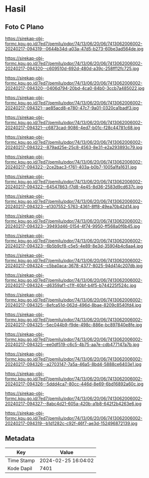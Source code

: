 # Hasil

## Foto C Plano

https://sirekap-obj-formc.kpu.go.id/7ed7/pemilu/pdpr/74/13/06/20/06/7413062006002-20240217-094319--0644b34d-a03a-47d5-b273-60be3ad564de.jpg

https://sirekap-obj-formc.kpu.go.id/7ed7/pemilu/pdpr/74/13/06/20/06/7413062006002-20240217-094320--c609510d-692d-480d-a39c-258ff12fc725.jpg

https://sirekap-obj-formc.kpu.go.id/7ed7/pemilu/pdpr/74/13/06/20/06/7413062006002-20240217-094320--0406d794-20bd-4ca0-84b0-3ccb7a485022.jpg

https://sirekap-obj-formc.kpu.go.id/7ed7/pemilu/pdpr/74/13/06/20/06/7413062006002-20240217-094321--ae85acd8-e780-47c7-9a01-0320ca1badf3.jpg

https://sirekap-obj-formc.kpu.go.id/7ed7/pemilu/pdpr/74/13/06/20/06/7413062006002-20240217-094321--c6873cad-9086-4ed7-b01c-f28c44781c68.jpg

https://sirekap-obj-formc.kpu.go.id/7ed7/pemilu/pdpr/74/13/06/20/06/7413062006002-20240217-094322--879ad25e-25c8-4563-8e31-e2a293893c79.jpg

https://sirekap-obj-formc.kpu.go.id/7ed7/pemilu/pdpr/74/13/06/20/06/7413062006002-20240217-094322--2ce2bac3-f761-403a-b0b7-1005a1fa1631.jpg

https://sirekap-obj-formc.kpu.go.id/7ed7/pemilu/pdpr/74/13/06/20/06/7413062006002-20240217-094322--64547863-f7d8-4e45-8d36-2583d9cd637c.jpg

https://sirekap-obj-formc.kpu.go.id/7ed7/pemilu/pdpr/74/13/06/20/06/7413062006002-20240217-094323--e1307552-5763-4361-8ff8-49ea70b42d14.jpg

https://sirekap-obj-formc.kpu.go.id/7ed7/pemilu/pdpr/74/13/06/20/06/7413062006002-20240217-094323--39493d46-0154-4f74-9950-ff568a0f6b45.jpg

https://sirekap-obj-formc.kpu.go.id/7ed7/pemilu/pdpr/74/13/06/20/06/7413062006002-20240217-094323--6b5b9cf8-c5e5-4e89-8e3d-35904b4c6aa4.jpg

https://sirekap-obj-formc.kpu.go.id/7ed7/pemilu/pdpr/74/13/06/20/06/7413062006002-20240217-094324--c5ba0aca-3678-4377-8025-94d414c207db.jpg

https://sirekap-obj-formc.kpu.go.id/7ed7/pemilu/pdpr/74/13/06/20/06/7413062006002-20240217-094324--d6359af1-c11f-40bf-b4f5-b744225f524c.jpg

https://sirekap-obj-formc.kpu.go.id/7ed7/pemilu/pdpr/74/13/06/20/06/7413062006002-20240217-094325--8efca51d-062d-496d-8bae-8209c8540fd4.jpg

https://sirekap-obj-formc.kpu.go.id/7ed7/pemilu/pdpr/74/13/06/20/06/7413062006002-20240217-094325--5ec044b9-f9de-498c-886e-bc897840e8fe.jpg

https://sirekap-obj-formc.kpu.go.id/7ed7/pemilu/pdpr/74/13/06/20/06/7413062006002-20240217-094325--ee0df519-c6c5-4b75-aa7e-cdb477147a7b.jpg

https://sirekap-obj-formc.kpu.go.id/7ed7/pemilu/pdpr/74/13/06/20/06/7413062006002-20240217-094326--a2703147-7a5a-46a5-8bd4-5888ce6403e1.jpg

https://sirekap-obj-formc.kpu.go.id/7ed7/pemilu/pdpr/74/13/06/20/06/7413062006002-20240217-094326--5ddd4ca7-80cc-446d-8e69-6bd16892a60c.jpg

https://sirekap-obj-formc.kpu.go.id/7ed7/pemilu/pdpr/74/13/06/20/06/7413062006002-20240217-094327--8abc4d21-605a-420b-a1b8-642f2b4263e6.jpg

https://sirekap-obj-formc.kpu.go.id/7ed7/pemilu/pdpr/74/13/06/20/06/7413062006002-20240217-094319--b1d1282c-c92f-46f7-ae3d-152496872139.jpg


## Metadata

| Key        | Value               |
| ---------- | ------------------- |
| Time Stamp | 2024-02-25 16:04:02 |
| Kode Dapil | 7401                |



